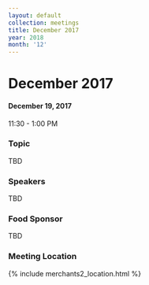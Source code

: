 ```yaml
---
layout: default
collection: meetings
title: December 2017
year: 2018
month: '12'
---
```


# December 2017

#### December 19, 2017
11:30 - 1:00 PM

### Topic

TBD

### Speakers

TBD

### Food Sponsor
TBD

### Meeting Location
{% include merchants2_location.html %}
